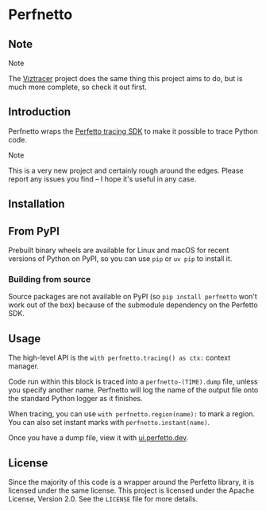 # Perfnetto

## Note

> [!NOTE]
> The [Viztracer](https://github.com/gaogaotiantian/viztracer) project
> does the same thing this project aims to do, but is much more complete,
> so check it out first.

## Introduction

Perfnetto wraps the [Perfetto tracing SDK](https://perfetto.dev/docs/instrumentation/tracing-sdk)
to make it possible to trace Python code.

> [!NOTE]  
> This is a very new project and certainly rough around the edges.
> Please report any issues you find – I hope it's useful in any case.

## Installation

## From PyPI

Prebuilt binary wheels are available for Linux and macOS for recent versions of Python on PyPI,
so you can use `pip` or `uv pip` to install it.

### Building from source

Source packages are not available on PyPI (so `pip install perfnetto` won't work out of the box)
because of the submodule dependency on the Perfetto SDK.

## Usage

The high-level API is the `with perfnetto.tracing() as ctx:` context manager.

Code run within this block is traced into a `perfnetto-(TIME).dump` file, unless you specify another name.
Perfnetto will log the name of the output file onto the standard Python logger as it finishes.

When tracing, you can use `with perfnetto.region(name):` to mark a region.
You can also set instant marks with `perfnetto.instant(name)`.

Once you have a dump file, view it with [ui.perfetto.dev](https://ui.perfetto.dev/).

## License

Since the majority of this code is a wrapper around the Perfetto library, it is licensed under the same license.
This project is licensed under the Apache License, Version 2.0.
See the `LICENSE` file for more details.
